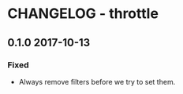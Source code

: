 # CHANGELOG - throttle

## 0.1.0 2017-10-13

### Fixed
* Always remove filters before we try to set them.